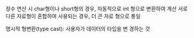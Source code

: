 정수 연산 시 char형이나 short형의 경우, 자동적으로 int 형으로 변환하여 계산 
서로 다른 자료형이 혼합하여 사용되는 경우, 더 큰 자료 형으로 통일 

명시적 형변환(type cast): 사용자가 데이터의 타입을 변 경하는 것
